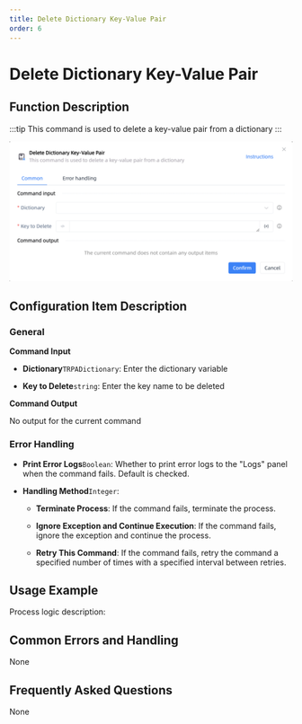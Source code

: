 ```yaml
---
title: Delete Dictionary Key-Value Pair
order: 6
---
```


# Delete Dictionary Key-Value Pair

## Function Description

:::tip 
This command is used to delete a key-value pair from a dictionary
:::

![Delete Dictionary Key-Value Pair](../../../assets/Delete%20Dictionary%20Key-Value%20Pair_command.png)

## Configuration Item Description

### General

**Command Input**

- **Dictionary**`TRPADictionary`: Enter the dictionary variable

- **Key to Delete**`string`: Enter the key name to be deleted


**Command Output**

No output for the current command

### Error Handling

- **Print Error Logs**`Boolean`: Whether to print error logs to the "Logs" panel when the command fails. Default is checked. 

- **Handling Method**`Integer`:

    - **Terminate Process**: If the command fails, terminate the process.

    - **Ignore Exception and Continue Execution**: If the command fails, ignore the exception and continue the process.

    - **Retry This Command**: If the command fails, retry the command a specified number of times with a specified interval between retries.

## Usage Example

Process logic description:

## Common Errors and Handling

None

## Frequently Asked Questions

None

